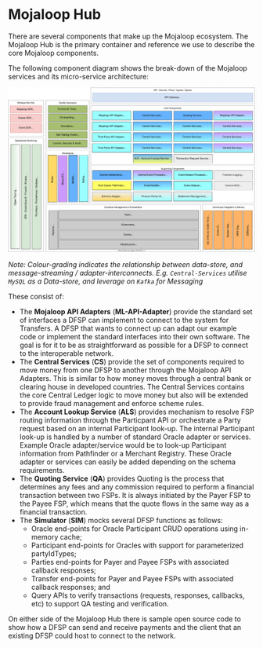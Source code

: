 # Mojaloop Hub

There are several components that make up the Mojaloop ecosystem. The Mojaloop Hub is the primary container and reference we use to describe the core Mojaloop components.  

The following component diagram shows the break-down of the Mojaloop services and its micro-service architecture: 

![Current Mojaloop Architecture Overview](./assets/diagrams/architecture/Arch-Mojaloop-overview-PI11.svg)

_Note: Colour-grading indicates the relationship between data-store, and message-streaming / adapter-interconnects. E.g. `Central-Services` utilise `MySQL` as a Data-store, and leverage on `Kafka` for Messaging_

These consist of:

* The **Mojaloop API Adapters** (**ML-API-Adapter**) provide the standard set of interfaces a DFSP can implement to connect to the system for Transfers. A DFSP that wants to connect up can adapt our example code or implement the standard interfaces into their own software. The goal is for it to be as straightforward as possible for a DFSP to connect to the interoperable network.
* The **Central Services** (**CS**) provide the set of components required to move money from one DFSP to another through the Mojaloop API Adapters. This is similar to how money moves through a central bank or clearing house in developed countries. The Central Services contains the core Central Ledger logic to move money but also will be extended to provide fraud management and enforce scheme rules.
* The **Account Lookup Service** (**ALS**) provides mechanism to resolve FSP routing information through the Particpant API or orchestrate a Party request based on an internal Participant look-up. The internal Participant look-up is handled by a number of standard Oracle adapter or services. Example Oracle adapter/service would be to look-up Participant information from Pathfinder or a Merchant Registry. These Oracle adapter or services can easily be added depending on the schema requirements.
* The **Quoting Service** (**QA**) provides Quoting is the process that determines any fees and any commission required to perform a financial transaction between two FSPs. It is always initiated by the Payer FSP to the Payee FSP, which means that the quote flows in the same way as a financial transaction.
* The **Simulator** (**SIM**) mocks several DFSP functions as follows:
    - Oracle end-points for Oracle Participant CRUD operations using in-memory cache;
    - Participant end-points for Oracles with support for parameterized partyIdTypes;
    - Parties end-points for Payer and Payee FSPs with associated callback responses;
    - Transfer end-points for Payer and Payee FSPs with associated callback responses; and
    - Query APIs to verify transactions (requests, responses, callbacks, etc) to support QA testing and verification.

On either side of the Mojaloop Hub there is sample open source code to show how a DFSP can send and receive payments and the client that an existing DFSP could host to connect to the network.
